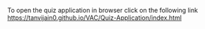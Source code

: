 To open the quiz application in browser click on the following link
https://tanvijain0.github.io/VAC/Quiz-Application/index.html
